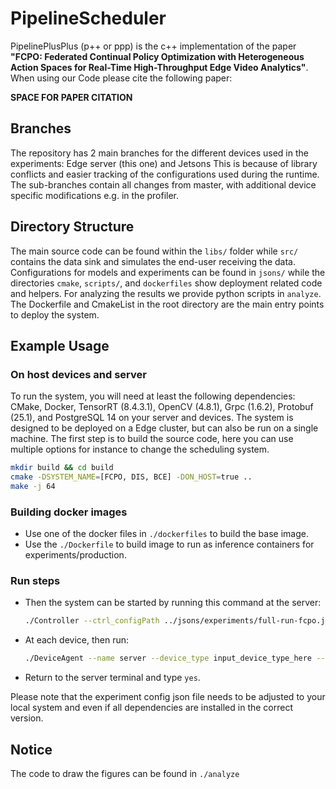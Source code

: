 # PipelineScheduler

PipelinePlusPlus (p++ or ppp) is the c++ implementation of the paper **"FCPO: Federated Continual Policy Optimization with Heterogeneous Action Spaces for Real-Time High-Throughput Edge Video Analytics"**.
When using our Code please cite the following paper:

**SPACE FOR PAPER CITATION**

## Branches

The repository has 2 main branches for the different devices used in the experiments: Edge server (this one) and Jetsons
This is because of library conflicts and easier tracking of the configurations used during the runtime.
The sub-branches contain all changes from master, with additional device specific modifications e.g. in the profiler.

## Directory Structure

The main source code can be found within the `libs/` folder while `src/` contains the data sink and simulates the end-user receiving the data.
Configurations for models and experiments can be found in `jsons/` while the directories `cmake`, `scripts/`, and `dockerfiles` show deployment related code and helpers.
For analyzing the results we provide python scripts in `analyze`.
The Dockerfile and CmakeList in the root directory are the main entry points to deploy the system.

## Example Usage

### On host devices and server
To run the system, you will need at least the following dependencies: CMake, Docker, TensorRT (8.4.3.1), OpenCV (4.8.1), Grpc (1.6.2), Protobuf (25.1), and PostgreSQL 14 on your server and devices.
The system is designed to be deployed on a Edge cluster, but can also be run on a single machine.
The first step is to build the source code, here you can use multiple options for instance to change the scheduling system.

```bash
mkdir build && cd build
cmake -DSYSTEM_NAME=[FCPO, DIS, BCE] -DON_HOST=true ..
make -j 64
```

### Building docker images
* Use one of the docker files in `./dockerfiles` to build the base image.
* Use the `./Dockerfile` to build image to run as inference containers for experiments/production.

### Run steps
* Then the system can be started by running this command at the server:
    ```bash
    ./Controller --ctrl_configPath ../jsons/experiments/full-run-fcpo.json
    ```
* At each device, then run:
    ```bash
    ./DeviceAgent --name server --device_type input_device_type_here --controller_url localhost --dev_port_offset 0 --dev_verbose 1 --deploy_mode 1
    ```
* Return to the server terminal and type `yes`.

Please note that the experiment config json file needs to be adjusted to your local system and even if all dependencies are installed in the correct version.

## Notice
The code to draw the figures can be found in `./analyze`